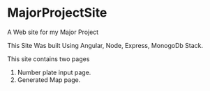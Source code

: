 # MajorProjectSite
A Web site for my Major Project

This Site Was built Using Angular, Node, Express, MonogoDb Stack.

This site contains two pages
1. Number plate input page.
2. Generated Map page.


